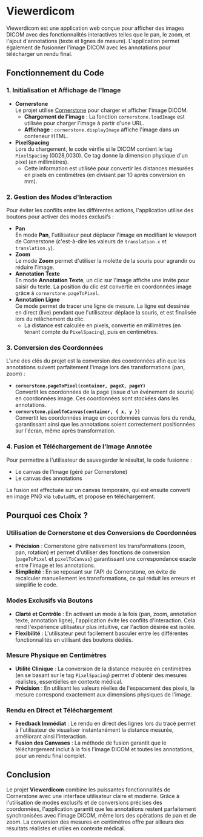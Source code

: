 # Viewerdicom

Viewerdicom est une application web conçue pour afficher des images DICOM avec des fonctionnalités interactives telles que le pan, le zoom, et l'ajout d'annotations (texte et lignes de mesure). L'application permet également de fusionner l'image DICOM avec les annotations pour télécharger un rendu final.

## Fonctionnement du Code

### 1. Initialisation et Affichage de l'Image

- **Cornerstone**  
  Le projet utilise [Cornerstone](https://github.com/cornerstonejs/cornerstone) pour charger et afficher l'image DICOM.  
  - **Chargement de l'image** : La fonction `cornerstone.loadImage` est utilisée pour charger l'image à partir d'une URL.  
  - **Affichage** : `cornerstone.displayImage` affiche l'image dans un conteneur HTML.
- **PixelSpacing**  
  Lors du chargement, le code vérifie si le DICOM contient le tag `PixelSpacing` (0028,0030). Ce tag donne la dimension physique d'un pixel (en millimètres).  
  - Cette information est utilisée pour convertir les distances mesurées en pixels en centimètres (en divisant par 10 après conversion en mm).

### 2. Gestion des Modes d'Interaction

Pour éviter les conflits entre les différentes actions, l'application utilise des boutons pour activer des modes exclusifs :

- **Pan**  
  En mode **Pan**, l'utilisateur peut déplacer l'image en modifiant le viewport de Cornerstone (c'est-à-dire les valeurs de `translation.x` et `translation.y`).  
- **Zoom**  
  Le mode **Zoom** permet d'utiliser la molette de la souris pour agrandir ou réduire l'image.  
- **Annotation Texte**  
  En mode **Annotation Texte**, un clic sur l'image affiche une invite pour saisir du texte. La position du clic est convertie en coordonnées image grâce à `cornerstone.pageToPixel`.  
- **Annotation Ligne**  
  Ce mode permet de tracer une ligne de mesure. La ligne est dessinée en direct (live) pendant que l'utilisateur déplace la souris, et est finalisée lors du relâchement du clic.  
  - La distance est calculée en pixels, convertie en millimètres (en tenant compte du `PixelSpacing`), puis en centimètres.

### 3. Conversion des Coordonnées

L'une des clés du projet est la conversion des coordonnées afin que les annotations suivent parfaitement l'image lors des transformations (pan, zoom) :

- **`cornerstone.pageToPixel(container, pageX, pageY)`**  
  Convertit les coordonnées de la page (issue d'un événement de souris) en coordonnées image. Ces coordonnées sont stockées dans les annotations.
- **`cornerstone.pixelToCanvas(container, { x, y })`**  
  Convertit les coordonnées image en coordonnées canvas lors du rendu, garantissant ainsi que les annotations soient correctement positionnées sur l'écran, même après transformation.

### 4. Fusion et Téléchargement de l'Image Annotée

Pour permettre à l'utilisateur de sauvegarder le résultat, le code fusionne :

- Le canvas de l'image (géré par Cornerstone)  
- Le canvas des annotations  
  
La fusion est effectuée sur un canvas temporaire, qui est ensuite converti en image PNG via `toDataURL` et proposé en téléchargement.

## Pourquoi ces Choix ?

### Utilisation de Cornerstone et des Conversions de Coordonnées

- **Précision** : Cornerstone gère nativement les transformations (zoom, pan, rotation) et permet d'utiliser des fonctions de conversion (`pageToPixel` et `pixelToCanvas`) garantissant une correspondance exacte entre l'image et les annotations.
- **Simplicité** : En se reposant sur l'API de Cornerstone, on évite de recalculer manuellement les transformations, ce qui réduit les erreurs et simplifie le code.

### Modes Exclusifs via Boutons

- **Clarté et Contrôle** : En activant un mode à la fois (pan, zoom, annotation texte, annotation ligne), l'application évite les conflits d'interaction. Cela rend l'expérience utilisateur plus intuitive, car l'action désirée est isolée.
- **Flexibilité** : L'utilisateur peut facilement basculer entre les différentes fonctionnalités en utilisant des boutons dédiés.

### Mesure Physique en Centimètres

- **Utilité Clinique** : La conversion de la distance mesurée en centimètres (en se basant sur le tag `PixelSpacing`) permet d'obtenir des mesures réalistes, essentielles en contexte médical.
- **Précision** : En utilisant les valeurs réelles de l'espacement des pixels, la mesure correspond exactement aux dimensions physiques de l'image.

### Rendu en Direct et Téléchargement

- **Feedback Immédiat** : Le rendu en direct des lignes lors du tracé permet à l'utilisateur de visualiser instantanément la distance mesurée, améliorant ainsi l'interaction.
- **Fusion des Canvases** : La méthode de fusion garantit que le téléchargement inclut à la fois l'image DICOM et toutes les annotations, pour un rendu final complet.

## Conclusion

Le projet **Viewerdicom** combine les puissantes fonctionnalités de Cornerstone avec une interface utilisateur claire et moderne. Grâce à l'utilisation de modes exclusifs et de conversions précises des coordonnées, l'application garantit que les annotations restent parfaitement synchronisées avec l'image DICOM, même lors des opérations de pan et de zoom. La conversion des mesures en centimètres offre par ailleurs des résultats réalistes et utiles en contexte médical.

